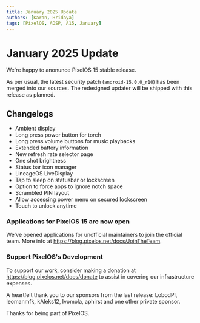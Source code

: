 ```yaml
---
title: January 2025 Update
authors: [Karan, Hridaya]
tags: [PixelOS, AOSP, A15, January]
---
```


# January 2025 Update

We're happy to anonunce PixelOS 15 stable release.

As per usual, the latest security patch (`android-15.0.0_r10`) has been merged into our sources. The redesigned updater will be shipped with this release as planned.

<Banner src="https://raw.githubusercontent.com/PixelOS-CI/blog_assets/refs/heads/main/2025-01-15/banner.png" />

## Changelogs

- Ambient display
- Long press power button for torch
- Long press volume buttons for music playbacks
- Extended battery information
- New refresh rate selector page
- One shot brightness
- Status bar icon manager
- LineageOS LiveDisplay
- Tap to sleep on statusbar or lockscreen
- Option to force apps to ignore notch space
- Scrambled PIN layout
- Allow accessing power menu on secured lockscreen
- Touch to unlock anytime

### Applications for PixelOS 15 are now open

We've opened applications for unofficial maintainers to join the official team. More info at <https://blog.pixelos.net/docs/JoinTheTeam>.

### Support PixelOS's Development

To support our work, consider making a donation at <https://blog.pixelos.net/docs/donate> to assist in covering our infrastructure expenses.

A heartfelt thank you to our sponsors from the last release: LobodPl, leomanmfk, kAleks12, Ivomola, aphirst and one other private sponsor.

Thanks for being part of PixelOS.
